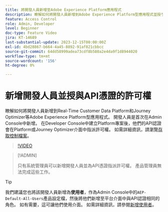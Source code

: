 ```yaml
---
title: 將開發人員新增至Adobe Experience Platform應用程式
description: 瞭解如何將開發人員新增到Adobe Experience Platform型應用程式並授予API憑證的許可權
feature: Access Control
role: Admin, Developer
level: Beginner
doc-type: Feature Video
jira: KT-14689
last-substantial-update: 2023-12-15T00:00:00Z
exl-id: 4bd28867-b664-4a45-8892-91af821cbbcc
source-git-commit: 64dd58999adea73cdf8b580a2e4da9f1d8944020
workflow-type: tm+mt
source-wordcount: '156'
ht-degree: 0%

---
```


# 新增開發人員並授與API憑證的許可權

瞭解如何將開發人員新增到Real-Time Customer Data Platform和Journey Optimizer等Adobe Experience Platform型應用程式。 開發人員是首次在Admin Console中新增。 在Developer Console中建立Platform專案後，他們的API認證會在Platform或Journey Optimizer介面中指派許可權。 如需詳細資訊，請瀏覽[存取控制檔案](https://experienceleague.adobe.com/docs/experience-platform/access-control/home.html?lang=zh-Hant)。

>[!VIDEO](https://video.tv.adobe.com/v/3426407?learn=on&enablevpops)

>[!ADMIN]
>
>只有系統管理員可以新增開發人員並為API憑證指派許可權。 產品管理員無法完成這些工作。

>[!TIP]
>
>我們建議您也將該開發人員新增為&#x200B;**使用者**，作為Admin Console中的`AEP-Default-All-Users`產品設定檔，然後將他們新增至平台介面中與API認證相同的角色。 如有需要，這可讓他們使用介面。 如需詳細資訊，請參閱[新增使用者](add-users.md)。
